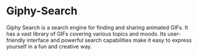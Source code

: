 # Giphy-Search
Giphy Search is a search engine for finding and sharing animated GIFs. It has a vast library of GIFs covering various topics and moods. Its user-friendly interface and powerful search capabilities make it easy to express yourself in a fun and creative way.
